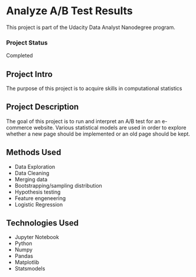 # Analyze A/B Test Results
This project is part of the Udacity Data Analyst Nanodegree program.

### Project Status
Completed

## Project Intro
The purpose of this project is to acquire skills in computational statistics

## Project Description
The goal of this project is to run and interpret an A/B test for an e-commerce website. Various statistical models are used in order to explore whether a new page should be implemented or an old page should be kept. 

## Methods Used
- Data Exploration
- Data Cleaning
- Merging data
- Bootstrapping/sampling distribution
- Hypothesis testing
- Feature engeneering
- Logistic Regression

## Technologies Used
- Jupyter Notebook
- Python
- Numpy
- Pandas
- Matplotlib
- Statsmodels
